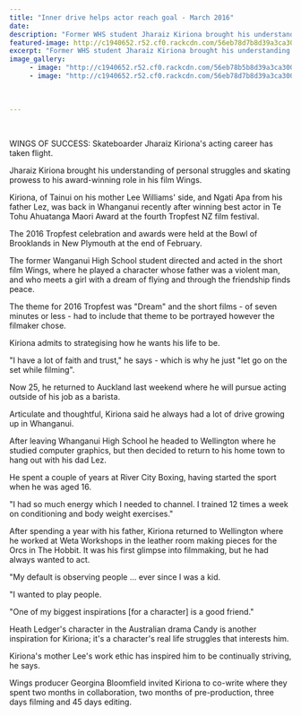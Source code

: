 ```yaml
---
title: "Inner drive helps actor reach goal - March 2016"
date: 
description: "Former WHS student Jharaiz Kiriona brought his understanding of personal struggles and skating prowess to his award-winning role in his film Wings, Wanganui Chronicle article on 16/3/16..."
featured-image: http://c1940652.r52.cf0.rackcdn.com/56eb78d7b8d39a3ca3002417/former-Jharaiz-Kiriona.film-16.3.16.-no-2jpg.jpg
excerpt: "Former WHS student Jharaiz Kiriona brought his understanding of personal struggles and skating prowess to his award-winning role in his film Wings, Wanganui Chronicle article on 16/3/16..."
image_gallery:
     - image: "http://c1940652.r52.cf0.rackcdn.com/56eb78b5b8d39a3ca3002415/former-Jharaiz-Kiriona.film-16.3.16.jpg"
     - image: "http://c1940652.r52.cf0.rackcdn.com/56eb78d7b8d39a3ca3002417/former-Jharaiz-Kiriona.film-16.3.16.-no-2jpg.jpg"
    
    
    
---
```


<p>&nbsp;</p>
<p>WINGS OF SUCCESS: Skateboarder Jharaiz Kiriona's acting career has taken flight.</p>
<p>Jharaiz&nbsp;Kiriona&nbsp;brought his understanding of personal struggles and skating prowess to his award-winning role in his film Wings.</p>
<p>Kiriona, of Tainui on his mother Lee Williams' side, and Ngati Apa from his father Lez, was back in Whanganui recently after winning best actor in Te Tohu Ahuatanga Maori Award at the fourth Tropfest NZ film festival.</p>
<p>The 2016 Tropfest celebration and awards were held at the Bowl of Brooklands in New Plymouth at the end of February.</p>
<p>The former Wanganui High School student directed and acted in the short film Wings, where he played a character whose father was a violent man, and who meets a girl with a dream of flying and through the friendship finds peace.</p>
<p>The theme for 2016 Tropfest was "Dream" and the short films - of seven minutes or less - had to include that theme to be portrayed however the filmaker chose.</p>
<p>Kiriona&nbsp;admits to strategising how he wants his life to be.</p>
<p>"I have a lot of faith and trust," he says - which is why he just "let go on the set while filming".</p>
<p>Now 25, he returned to Auckland last weekend where he will pursue acting outside of his job as a barista.</p>
<p>Articulate and thoughtful,&nbsp;Kiriona&nbsp;said he always had a lot of drive growing up in Whanganui.</p>
<p>After leaving Whanganui High School he headed to Wellington where he studied computer graphics, but then decided to return to his home town to hang out with his dad Lez.</p>
<p>He spent a couple of years at River City Boxing, having started the sport when he was aged 16.</p>
<p>"I had so much energy which I needed to channel. I trained 12 times a week on conditioning and body weight exercises."</p>
<p>After spending a year with his father,&nbsp;Kiriona&nbsp;returned to Wellington where he worked at Weta Workshops in the leather room making pieces for the Orcs in The Hobbit. It was his first glimpse into filmmaking, but he had always wanted to act.</p>
<p>"My default is observing people ... ever since I was a kid.</p>
<p>"I wanted to play people.</p>
<p>"One of my biggest inspirations [for a character] is a good friend."</p>
<p>Heath Ledger's character in the Australian drama Candy is another inspiration for&nbsp;Kiriona; it's a character's real life struggles that interests him.</p>
<p>Kiriona's mother Lee's work ethic has inspired him to be continually striving, he says.</p>
<p>Wings producer Georgina Bloomfield invited&nbsp;Kiriona&nbsp;to co-write where they spent two months in collaboration, two months of pre-production, three days filming and 45 days editing.</p>
<p>&nbsp;</p>

